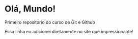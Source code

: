 # Olá, Mundo!
 Primeiro repositório do curso de Git e Github

Essa linha eu adicionei diretamente no site que impressionante!
